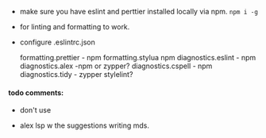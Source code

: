 - make sure you have eslint and perttier installed locally via npm. <code>npm i -g</code>
- for linting and formatting to work.
- configure .eslintrc.json

  formatting.prettier - npm
  formatting.stylua npm
  diagnostics.eslint - npm
  diagnostics.alex -npm or zypper?
  diagnostics.cspell - npm
  diagnostics.tidy - zypper
  stylelint?

#### todo comments:

<!-- TODO: -->
<!-- FIX: -->
<!-- WARN: -->
<!-- NOTE: -->

- don't use
  <!-- PERF: -->
  <!-- HACK: -->

- alex lsp w the suggestions writing mds.
